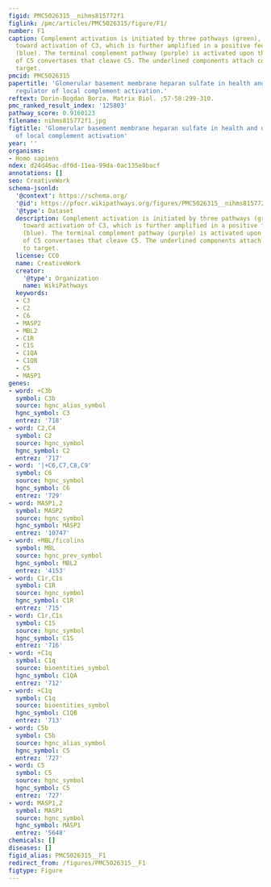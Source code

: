 ```yaml
---
figid: PMC5026315__nihms815772f1
figlink: /pmc/articles/PMC5026315/figure/F1/
number: F1
caption: Complement activation is initiated by three pathways (green), converging
  toward activation of C3, which is further amplified in a positive feed-back loop
  (blue). The terminal complement pathway (purple) is activated upon the formation
  of C5 convertases that cleave C5. The underlined components attach covalently to
  target.
pmcid: PMC5026315
papertitle: 'Glomerular basement membrane heparan sulfate in health and disease: a
  regulator of local complement activation.'
reftext: Dorin-Bogdan Borza. Matrix Biol. ;57-58:299-310.
pmc_ranked_result_index: '125803'
pathway_score: 0.9160123
filename: nihms815772f1.jpg
figtitle: 'Glomerular basement membrane heparan sulfate in health and disease: a regulator
  of local complement activation'
year: ''
organisms:
- Homo sapiens
ndex: d24d46ac-df0d-11ea-99da-0ac135e8bacf
annotations: []
seo: CreativeWork
schema-jsonld:
  '@context': https://schema.org/
  '@id': https://pfocr.wikipathways.org/figures/PMC5026315__nihms815772f1.html
  '@type': Dataset
  description: Complement activation is initiated by three pathways (green), converging
    toward activation of C3, which is further amplified in a positive feed-back loop
    (blue). The terminal complement pathway (purple) is activated upon the formation
    of C5 convertases that cleave C5. The underlined components attach covalently
    to target.
  license: CC0
  name: CreativeWork
  creator:
    '@type': Organization
    name: WikiPathways
  keywords:
  - C3
  - C2
  - C6
  - MASP2
  - MBL2
  - C1R
  - C1S
  - C1QA
  - C1QB
  - C5
  - MASP1
genes:
- word: +C3b
  symbol: C3b
  source: hgnc_alias_symbol
  hgnc_symbol: C3
  entrez: '718'
- word: C2,C4
  symbol: C2
  source: hgnc_symbol
  hgnc_symbol: C2
  entrez: '717'
- word: '|+C6,C7,C8,C9'
  symbol: C6
  source: hgnc_symbol
  hgnc_symbol: C6
  entrez: '729'
- word: MASP1,2
  symbol: MASP2
  source: hgnc_symbol
  hgnc_symbol: MASP2
  entrez: '10747'
- word: +MBL/ficolins
  symbol: MBL
  source: hgnc_prev_symbol
  hgnc_symbol: MBL2
  entrez: '4153'
- word: C1r,C1s
  symbol: C1R
  source: hgnc_symbol
  hgnc_symbol: C1R
  entrez: '715'
- word: C1r,C1s
  symbol: C1S
  source: hgnc_symbol
  hgnc_symbol: C1S
  entrez: '716'
- word: +C1q
  symbol: C1q
  source: bioentities_symbol
  hgnc_symbol: C1QA
  entrez: '712'
- word: +C1q
  symbol: C1q
  source: bioentities_symbol
  hgnc_symbol: C1QB
  entrez: '713'
- word: C5b
  symbol: C5b
  source: hgnc_alias_symbol
  hgnc_symbol: C5
  entrez: '727'
- word: C5
  symbol: C5
  source: hgnc_symbol
  hgnc_symbol: C5
  entrez: '727'
- word: MASP1,2
  symbol: MASP1
  source: hgnc_symbol
  hgnc_symbol: MASP1
  entrez: '5648'
chemicals: []
diseases: []
figid_alias: PMC5026315__F1
redirect_from: /figures/PMC5026315__F1
figtype: Figure
---
```

